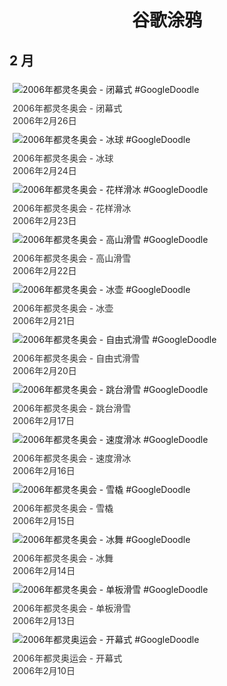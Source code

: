 
<h1 align="center"> 谷歌涂鸦 </h1>




## 2 月

<div class="image">


<img src="https://lh3.googleusercontent.com/Utn9b4M2NzdDI42DflUjmRf8KCu6PO3TNZ6S0uUTfkksgZaOFJ0KCFKPipMmaLvFwHxpTmvgaSbYLfMYE9CbCRAbKAz8ifwHP3g19SS3og=s660" alt="2006年都灵冬奥会 - 闭幕式 #GoogleDoodle" style="margin: 5px"/>
<div class="info" style="font-size: 14px; color:#333333; margin:5px"><div class="title">2006年都灵冬奥会 - 闭幕式</div><div class="date">2006年2月26日</div></div>

<img src="https://lh3.googleusercontent.com/4i7VUfqt1ff5h6VU3ftmseXgl9D5wWFHPROwsT-IjuLFQ8SPBkcEMeChEYVvnVSQbCuvO8z40L-DaR4wiE8xg_V-MWjYhJzMIKvhAC8l=s660" alt="2006年都灵冬奥会 - 冰球 #GoogleDoodle" style="margin: 5px"/>
<div class="info" style="font-size: 14px; color:#333333; margin:5px"><div class="title">2006年都灵冬奥会 - 冰球</div><div class="date">2006年2月24日</div></div>

<img src="https://lh3.googleusercontent.com/-fQx3PtlpCkH63VCOx8nj13x0dNj1sVBnrdw4T3Pe-8pYgcOP4qfoNIj0VBdkQar0jP-YsElVevBpifi52Mk7cwUhvQxnKm_eGoiYzRUwg=s660" alt="2006年都灵冬奥会 - 花样滑冰 #GoogleDoodle" style="margin: 5px"/>
<div class="info" style="font-size: 14px; color:#333333; margin:5px"><div class="title">2006年都灵冬奥会 - 花样滑冰</div><div class="date">2006年2月23日</div></div>

<img src="https://lh3.googleusercontent.com/8bJ7CKLSYonKvYU2vGnJWKHwNBa5-5pYCpIIU63ubwKKgglZ3JN90R-Db3F_RNFEBlP5STjBSxHC3CqZkNbRGIJ9T9P2qP2Ax2lVExft=s660" alt="2006年都灵冬奥会 - 高山滑雪 #GoogleDoodle" style="margin: 5px"/>
<div class="info" style="font-size: 14px; color:#333333; margin:5px"><div class="title">2006年都灵冬奥会 - 高山滑雪</div><div class="date">2006年2月22日</div></div>

<img src="https://lh3.googleusercontent.com/6dus9xkSGCY194vVtV4-ypSqEYLy7qeh_oDLEqvOEKjBdQi4PeH55D83S3Pirb8MtfmGj8DpeA-XoXqd22UFzNv_sX6rxVOWbLQiZQxI=s660" alt="2006年都灵冬奥会 - 冰壶 #GoogleDoodle" style="margin: 5px"/>
<div class="info" style="font-size: 14px; color:#333333; margin:5px"><div class="title">2006年都灵冬奥会 - 冰壶</div><div class="date">2006年2月21日</div></div>

<img src="https://lh3.googleusercontent.com/FVUpICMyvLjLptMbxRTLFL_l6lS8iYG-RMhps3T06SyI34rh_RU8AsNBePBcWn7CitJq5CCzI1JYy8l4fO0uP3uJXomNDncRDiuAPqIGgg=s660" alt="2006年都灵冬奥会 - 自由式滑雪 #GoogleDoodle" style="margin: 5px"/>
<div class="info" style="font-size: 14px; color:#333333; margin:5px"><div class="title">2006年都灵冬奥会 - 自由式滑雪</div><div class="date">2006年2月20日</div></div>

<img src="https://lh3.googleusercontent.com/1cVxeId-d_qUeT2G_a49oV8vw4InORfyTMYnnxrDDlEBcQswQXtHLQoc4yXfHBkanYMTHeJatCDhF89rs9jvtmTY3v2j10UuXLlr1Id_=s660" alt="2006年都灵冬奥会 - 跳台滑雪 #GoogleDoodle" style="margin: 5px"/>
<div class="info" style="font-size: 14px; color:#333333; margin:5px"><div class="title">2006年都灵冬奥会 - 跳台滑雪</div><div class="date">2006年2月17日</div></div>

<img src="https://lh3.googleusercontent.com/nIeTV-XlEp7t9SFMPpM8w41O04VW2Xf1-VOoEevO5ISLAFxFBMr1sSvNA91XtcV2wuVLQ_ZSU7k4KYNLQCK47apqWUAiTI9kpgongrpN-Q=s660" alt="2006年都灵冬奥会 - 速度滑冰 #GoogleDoodle" style="margin: 5px"/>
<div class="info" style="font-size: 14px; color:#333333; margin:5px"><div class="title">2006年都灵冬奥会 - 速度滑冰</div><div class="date">2006年2月16日</div></div>

<img src="https://lh3.googleusercontent.com/7Sws122k-i1QojZcVN2RfR3eUw0l87GY4xBgIdi_1lFLjgq7_6Pco8bGW7xbDJjJVfR8wp8aI3d1OzoXoWFKsWp56OX_6PROwDeqn191=s660" alt="2006年都灵冬奥会 - 雪橇 #GoogleDoodle" style="margin: 5px"/>
<div class="info" style="font-size: 14px; color:#333333; margin:5px"><div class="title">2006年都灵冬奥会 - 雪橇</div><div class="date">2006年2月15日</div></div>

<img src="https://lh3.googleusercontent.com/kTRsZ58ndx4CbRLUYh9824iaY6Q-FRVd5AuOI7B09LbB4QQvaUiqms0zblh8vadxTSt0wwC68yh2fkrzmBNEBIA3APUjOS3TDB9CygQ=s660" alt="2006年都灵冬奥会 - 冰舞 #GoogleDoodle" style="margin: 5px"/>
<div class="info" style="font-size: 14px; color:#333333; margin:5px"><div class="title">2006年都灵冬奥会 - 冰舞</div><div class="date">2006年2月14日</div></div>

<img src="https://lh3.googleusercontent.com/W8NfDr4-AYrlzOdaaUVNrINYEm_jGM45ra7dIO5jzGV67Iv5NjreGL7R-K9epkG0qjMKvYdlb4P-iAtDhbwbcg_DddvvOnPVPxGiDBDL=s660" alt="2006年都灵冬奥会 - 单板滑雪 #GoogleDoodle" style="margin: 5px"/>
<div class="info" style="font-size: 14px; color:#333333; margin:5px"><div class="title">2006年都灵冬奥会 - 单板滑雪</div><div class="date">2006年2月13日</div></div>

<img src="https://lh3.googleusercontent.com/i1m2kIZ50DqvZ0IwNztqD6lAalwPEe-SCPI_YD9W_z8tKSDAn0LI5yxSwpxFIuYModphCpH4BqU6zh_njodICU3Q9pBHb32scCJcmmgo=s660" alt="2006年都灵奥运会 - 开幕式 #GoogleDoodle" style="margin: 5px"/>
<div class="info" style="font-size: 14px; color:#333333; margin:5px"><div class="title">2006年都灵奥运会 - 开幕式</div><div class="date">2006年2月10日</div></div>

</div>








